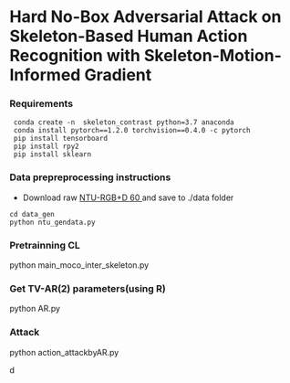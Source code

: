 # Hard No-Box Adversarial Attack on Skeleton-Based Human Action Recognition with Skeleton-Motion-Informed Gradient


### Requirements
```
 conda create -n  skeleton_contrast python=3.7 anaconda
 conda install pytorch==1.2.0 torchvision==0.4.0 -c pytorch
 pip install tensorboard
 pip install rpy2
 pip install sklearn

```

### Data prepreprocessing instructions
*  Download raw  [NTU-RGB+D 60 ](https://github.com/shahroudy/NTURGB-D)  and save to ./data folder

```
cd data_gen
python ntu_gendata.py
```

### Pretrainning CL
python main_moco_inter_skeleton.py

### Get TV-AR(2) parameters(using R)
python AR.py

### Attack
python action_attackbyAR.py

d
